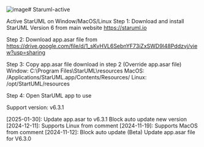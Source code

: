 ![image](https://github.com/user-attachments/assets/2c01c49d-e579-445a-b300-85818ca16134)# Staruml-active

Active StarUML on Window/MacOS/Linux
Step 1: Download and install StarUML Version 6 from main website https://staruml.io

Step 2: Download app.asar file from https://drive.google.com/file/d/1_sKvHVL6SebnYF73iZxSWD9l48Pddzvj/view?usp=sharing

Step 3: Copy app.asar file download in step 2 (Override app.asar file)
Window: C:\Program Files\StarUML\resources
MacOS: /Applications/StarUML.app/Contents/Resources/
Linux: /opt/StartUML/resources

Step 4: Open StarUML app to use

Support version: v6.3.1

[2025-01-30]:
Update app.asar to v6.3.1
Block auto update new version
[2024-12-11]: Supports Linux from comment
[2024-11-19]: Supports MacOS from comment
[2024-11-12]:
Block auto update (Beta)
Update app.asar file for V6.3.0
